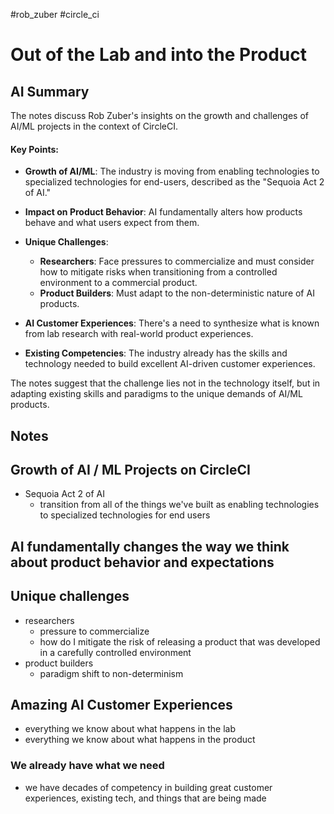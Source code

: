 #rob_zuber #circle_ci 

# Out of the Lab and into the Product

## AI Summary

The notes discuss Rob Zuber's insights on the growth and challenges of AI/ML projects in the context of CircleCI.

#### Key Points:

- **Growth of AI/ML**: The industry is moving from enabling technologies to specialized technologies for end-users, described as the "Sequoia Act 2 of AI."
    
- **Impact on Product Behavior**: AI fundamentally alters how products behave and what users expect from them.
    
- **Unique Challenges**:
    - **Researchers**: Face pressures to commercialize and must consider how to mitigate risks when transitioning from a controlled environment to a commercial product.
    - **Product Builders**: Must adapt to the non-deterministic nature of AI products.
- **AI Customer Experiences**: There's a need to synthesize what is known from lab research with real-world product experiences.
    
- **Existing Competencies**: The industry already has the skills and technology needed to build excellent AI-driven customer experiences.
    

The notes suggest that the challenge lies not in the technology itself, but in adapting existing skills and paradigms to the unique demands of AI/ML products.

## Notes

## Growth of AI / ML Projects on CircleCI

- Sequoia Act 2 of AI
	- transition from all of the things we've built as enabling technologies to specialized technologies for end users

## AI fundamentally changes the way we think about product behavior and expectations

## Unique challenges

- researchers
	- pressure to commercialize
	- how do I mitigate the risk of releasing a product that was developed in a carefully controlled environment
- product builders
	- paradigm shift to non-determinism

## Amazing AI Customer Experiences

- everything we know about what happens in the lab
- everything we know about what happens in the product

### We already have what we need

- we have decades of competency in building great customer experiences, existing tech, and things that are being made 